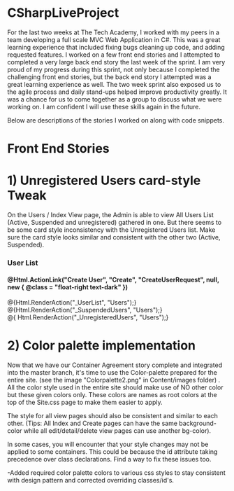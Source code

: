 # CSharpLiveProject

For the last two weeks at The Tech Academy, I worked with my peers in a team developing a full scale MVC Web Application in C#. This was a great learning experience that included fixing bugs cleaning up code, and adding requested features. I worked on a few front end stories and I attempted to completed a very large back end story the last week of the sprint. I am very proud of my progress during this sprint, not only because I completed the challenging front end stories, but the back end story I attempted was a great learning experience as well. The two week sprint also exposed us to the agile process and daily stand-ups helped improve productivity greatly. It was a chance for us to come together as a group to discuss what we were working on. I am confident I will use these skills again in the future. 

Below are descriptions of the stories I worked on along with code snippets.

# Front End Stories

# 1) Unregistered Users card-style Tweak
On the Users / Index View page, the Admin is able to view All Users List (Active, Suspended and unregistered) gathered in one. But there seems to be some card style inconsistency with the Unregistered Users list. Make sure the card style looks similar and consistent with the other two (Active, Suspended). 

<div class="card mt-5">
        <div class="card-header card-header-bg">
            <div class="row">
                <div class="col-sm">
                    <h3>User List</h3>
                </div>
                <div class="col-sm">
                    <h4>@Html.ActionLink("Create User", "Create", "CreateUserRequest", null, new { @class = "float-right text-dark" })</h4>
                </div>
            </div>
        </div>
        <div class="card-body">
            @{Html.RenderAction("_UserList", "Users");}
        </div>
        <div class="card-body">
            @{Html.RenderAction("_SuspendedUsers", "Users");}
        </div>
        <div class="card-body">
            @{ Html.RenderAction("_UnregisteredUsers", "Users");}
        </div>
    </div>
    
# 2) Color palette implementation
Now that we have our Container Agreement story complete and integrated into the master branch, it's time to use the Color-palette prepared for the entire site. (see the image  "Colorpalette2.png" in Content/images folder) . All the color style used in the entire site should make use of NO other color but these given colors only. These colors are names as root colors at the top of the Site.css page to make them easier to apply.

The style for all view pages should also be consistent and similar to each other.  (Tips:  All Index and Create pages can have the same background-color while all edit/detail/delete view pages can use another bg-color).

In some cases, you will encounter that your style changes may not be applied to some containers. This could be because the id attribute taking precedence over class declarations. Find a way to fix these issues too. 

-Added required color palette colors to various css styles to stay consistent with design pattern and corrected overriding classes/id's.
